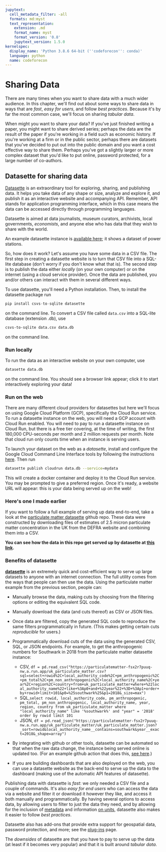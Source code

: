 ```yaml
---
jupytext:
  cell_metadata_filter: -all
  formats: md:myst
  text_representation:
    extension: .md
    format_name: myst
    format_version: '0.8'
    jupytext_version: 1.5.0
kernelspec:
  display_name: 'Python 3.8.6 64-bit (''codeforecon'': conda)'
  language: python
  name: codeforecon
---
```


# Sharing Data

There are many times when you want to share data with a much wider audience. In this chapter, we'll find out about some ways to share data in ways that are *fast*, *easy for users*, and follow *best practices*. Because it's by far the most common case, we'll focus on sharing *tabular data*.

When might you want to share your data? If you've just finished writing a paper, you might want to share derived series; perhaps the data are the result of the paper if you're working in a field such as economic history. If you're working at a firm or in the public sector, perhaps there are datasets that you've decided to put out into the public domain and you want a cost effective way to share them. Perhaps you've got a slightly larger or more complex dataset that you'd like to put online, password protected, for a large number of co-authors.

## Datasette for sharing data

[Datasette](https://datasette.io/) is an extraordinary tool for exploring, sharing, and publishing data. It helps you take data of any shape or size, analyze and explore it, and publish it as an interactive website and accompanying API. Remember, API stands for application programming interface, which in this case means the data can be accessed directly through programming languages.

Datasette is aimed at data journalists, museum curators, archivists, local governments, *economists*, and anyone else who has data that they wish to share with the world.

An example datasette instance is [available here](https://global-power-plants.datasettes.com/); it shows a dataset of power stations.

So, how does it work? Let's assume you have some data in a CSV file. The first step in creating a datasette website is to turn that CSV file into a SQL-lite database (don't worry if you don't know what that is). The second step is to publish the data either *locally* (on your own computer) or on the internet (using a cloud service provider). Once the data are published, you and/or others can interact with them in several different ways.

To use datasette, you'll need a Python installation. Then, to install the datasette package run

```python
pip install csvs-to-sqlite datasette 
```

on the command line. To convert a CSV file called `data.csv` into a SQL-lite database (extension .db), use

```bash
csvs-to-sqlite data.csv data.db
```

on the command line.

### Run locally

To run the data as an interactive website on your own computer, use

```bash
datasette data.db
```

on the command line. You should see a browser link appear; click it to start interactively exploring your data!

### Run on the web

There are many different cloud providers for datasettes but here we'll focus on using Google Cloud Platform (GCP), specifically the Cloud Run service. To run a datasette instance on the web, you will need a GCP account with Cloud Run enabled. You will need to pay to run a datasette instance on Cloud Run, but there is a free tier covering, at the time of writing, the first 180,000 CPU-seconds per month and 2 million requests per month. Note that cloud run only counts time when an instance is serving users.

To launch your dataset on the web as a *datasette*, install and configure the Google Cloud Command Line Interface tools by following the instructions [here](https://cloud.google.com/sdk/). Then run

```bash
datasette publish cloudrun data.db --service=mydata
```

This will create a docker container and deploy it to the Cloud Run service. You may be prompted to give a preferred region. Once it's ready, a website URL will appear: this is your data being served up on the web!

### Here's one I made earlier

If you want to follow a full example of serving up data end-to-end, take a look at the [particulate matter datasette](https://github.com/aeturrell/datasette_particulate_matter) github repo. These data were constructed by downloading files of estimates of 2.5 micron particulate matter concentration in the UK from the DEFRA website and combining them into a CSV.

**You can see how the data in this repo get served up by datasette at [this link](https://particulatematter-fsx2r7puuq-nw.a.run.app/).**

### Benefits of datasette

[**datasette**](https://datasette.io/) is an extremely quick and cost-efficient way to serve up large datasets to anyone with an internet connection. The full utility comes from the ways that people can then use the data. Using the particulate matter example from the previous section, people can:

- Manually browse the data, making cuts by choosing from the filtering options or editing the equivalent SQL code.

- Manually download the data (and cuts thereof) as CSV or JSON files.

- Once data are filtered, copy the generated SQL code to reproduce the same filters programmatically in future. (This makes getting certain cuts *reproducible* for users.)

- Programmatically download cuts of the data using the generated CSV, SQL, or JSON endpoints. For example, to get the anthropogenic numbers for Southwark in 2018 from the particulate matter datasette instance:
  - CSV, `df = pd.read_csv("https://particulatematter-fsx2r7puuq-nw.a.run.app/uk_particulate_matter.csv?sql=select+rowid%2C+local_authority_code%2C+pm_anthropogenic%2C+pm_total%2C+pm_non_anthropogenic%2C+local_authority_name%2C+year%2C+region%2C+country+from+uk_particulate_matter+where+%22local_authority_name%22+like+%3Ap0+and+%22year%22+%3D+%3Ap1+order+by+rowid+limit+101&p0=%25southwark%25&p1=2018&_size=max")`
  - SQL,`select rowid, local_authority_code, pm_anthropogenic, pm_total, pm_non_anthropogenic, local_authority_name, year, region, country from uk_particulate_matter where "local_authority_name" like '%southwark%' and "year" = '2018' order by rowid limit 101`
  - JSON, `df = pd.read_json("https://particulatematter-fsx2r7puuq-nw.a.run.app/uk_particulate_matter/uk_particulate_matter.json?_sort=rowid&local_authority_name__contains=southwark&year__exact=2018&_shape=array")`

- By integrating with github or other tools, datasette can be automated so that when the raw data change, the instance being served online is updated too. (For an example github action that does this, [see here](https://github.com/simonw/global-power-plants-datasette/actions/runs/843939473/workflow).)

- If you are building dashboards that are also deployed on the web, you can use a datasette website as the back-end to serve up the data to the dashboard (making use of the automatic API features of datasette).

Publishing data with datasette is *fast*: we only needed a CSV file and a couple of commands. It's also *easy for end users* who can access the data via a website and filter it or download it however they like, and access it both manually and programmatically. By having several options to access data, by allowing users to filter to just the data they need, and by allowing for the inclusion of [metadata](https://docs.datasette.io/en/latest/metadata.html) and information [on units](https://docs.datasette.io/en/latest/metadata.html#specifying-units-for-a-column), datasette also makes it easier to follow *best practices*.

Datasette also has add-ons that provide extra support for geospatial data, password protection, and more; see the [plug-ins](https://datasette.io/plugins) page.

The *downsides* of datasette are that you have to pay to serve up the data (at least if it becomes very popular) and that it is built around *tabular data*.
